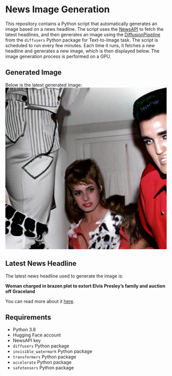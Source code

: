 # News Image Generation
This repository contains a Python script that automatically generates an image based on a news headline. The script uses the [NewsAPI](https://newsapi.org/) to fetch the latest headlines, and then generates an image using the [DiffusionPipeline](https://github.com/huggingface/diffusers) from the `diffusers` Python package for Text-to-Image task.
The script is scheduled to run every few minutes. Each time it runs, it fetches a new headline and generates a new image, which is then displayed below. The image generation process is performed on a GPU.

## Generated Image
Below is the latest generated image:
![Generated Image](image.png)

## Latest News Headline
The latest news headline used to generate the image is:

**Woman charged in brazen plot to extort Elvis Presley’s family and auction off Graceland**

You can read more about it [here](https://news.google.com/rss/articles/CBMioAFBVV95cUxNNG04T3JOTnN4RlVkYm56UDF2c2VqY2ozaUtlZWlpZXhjVDhHUGVZMm1OenloaFl4Z3BlWVFEMlRFczFKVGxlUmYzMXNUSlJGb0JfbDItd2NFaWFZZ0FkdzB4VFJXSldNU2lSSHZTM1NpU0c1UnkyMXl3WTVzTWIwZGI3OVFHT3k1ZmVCbk1sZ1llYjg5LVZmYlJuOEVIaWRV?oc=5).

## Requirements
- Python 3.8
- Hugging Face account
- NewsAPI key
- `diffusers` Python package
- `invisible_watermark` Python package
- `transformers` Python package
- `accelerate` Python package
- `safetensors` Python package
